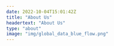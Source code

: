 ```yaml
---
date: 2022-10-04T15:01:42Z
title: "About Us"
headertext: "About Us"
type: "about"
image: "img/global_data_blue_flow.png"
---
```

